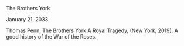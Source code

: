 The Brothers York

January 21, 2033

Thomas Penn, The Brothers York A Royal Tragedy, (New York, 2019). A good history of the War of the Roses.

###